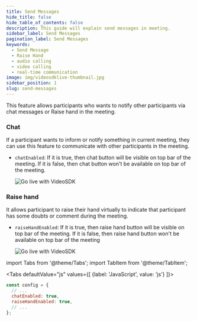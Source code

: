 ```yaml
---
title: Send Messages
hide_title: false
hide_table_of_contents: false
description: This guide will explain send messages in meeting.
sidebar_label: Send Messages
pagination_label: Send Messages
keywords:
  - Send Message
  - Raise Hand
  - audio calling
  - video calling
  - real-time communication
image: img/videosdklive-thumbnail.jpg
sidebar_position: 1
slug: send-messages
---
```


This feature allows participants who wants to notify other participants via chat messages or Raise hand in the meeting.

### Chat

If a participant wants to inform or notify something in current meeting,
they can use this feature to communicate with other participants in the meeting.

- `chatEnabled`: If it is true, then chat button will be visible on top bar of the meeting. If it is false, then chat button won't be available on top bar of the meeting.

  ![Go live with VideoSDK](/img/prebuilt/prebuilt-chat.png)

### Raise hand

It allows participant to raise their hand virtually to indicate that participant has some doubts or comment during the meeting.

- `raiseHandEnabled`: If it is true, then raise hand button will be visible on top bar of the meeting. If it is false, then raise hand button won't be available on top bar of the meeting

  ![Go live with VideoSDK](/img/prebuilt/prebuilt-raise-hand.png)

import Tabs from '@theme/Tabs';
import TabItem from '@theme/TabItem';

<Tabs
defaultValue="js"
values={[
{label: 'JavaScript', value: 'js'}
]}>
<TabItem value="js">

```js
const config = {
  // ...
  chatEnabled: true,
  raiseHandEnabled: true,
  // ...
};
```

</TabItem>

</Tabs>
